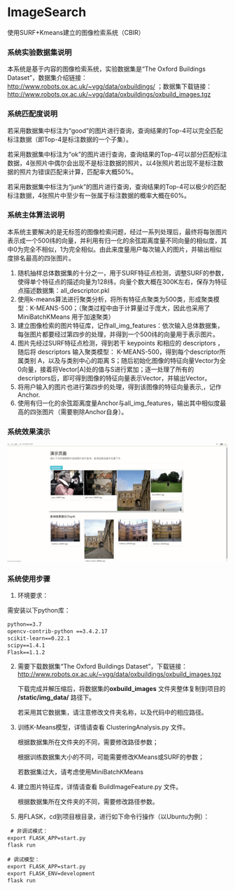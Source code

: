 # ImageSearch
使用SURF+Kmeans建立的图像检索系统（CBIR）

### 系统实验数据集说明

本系统是基于内容的图像检索系统，实验数据集是“The Oxford Buildings Dataset”，数据集介绍链接：http://www.robots.ox.ac.uk/~vgg/data/oxbuildings/ ；数据集下载链接：http://www.robots.ox.ac.uk/~vgg/data/oxbuildings/oxbuild_images.tgz

### 系统匹配度说明

若采用数据集中标注为“good”的图片进行查询，查询结果的Top-4可以完全匹配标注数据（即Top-4是标注数据的一个子集）。



若采用数据集中标注为“ok”的图片进行查询，查询结果的Top-4可以部分匹配标注数据，4张照片中偶尔会出现不是标注数据的照片。以4张照片若出现不是标注数据的照片为错误匹配来计算，匹配率大概50%。



若采用数据集中标注为“junk”的图片进行查询，查询结果的Top-4可以极少的匹配标注数据，4张照片中至少有一张属于标注数据的概率大概在60%。

### 系统主体算法说明

本系统主要解决的是无标签的图像检索问题，经过一系列处理后，最终将每张图片表示成一个500纬的向量，并利用有归一化的余弦距离度量不同向量的相似度，其中0为完全不相似，1为完全相似。由此来度量用户每次输入的图片，并输出相似度排名最高的四张图片。

1. 随机抽样总体数据集的十分之一，用于SURF特征点检测，调整SURF的参数，使得单个特征点的描述向量为128纬，向量个数大概在300K左右，保存为特征点描述数据集：all_descriptor.pkl
2. 使用k-means算法进行聚类分析，将所有特征点聚类为500类，形成聚类模型：K-MEANS-500；（聚类过程中由于计算量过于庞大，因此也采用了 MiniBatchKMeans 用于加速聚类）
3. 建立图像检索的图片特征库，记作all_img_features：依次输入总体数据集，每张图片都要经过第四步的处理，并得到一个500纬的向量用于表示图片。
4. 图片先经过SURF特征点检测，得到若干 keypoints 和相应的 descriptors ，随后将 descriptors 输入聚类模型： K-MEANS-500，得到每个descriptor所属类别 A，以及与类别中心的距离 S；随后初始化图像的特征向量Vector为全0向量，接着将Vector[A]处的值与S进行累加；逐一处理了所有的 descriptors后，即可得到图像的特征向量表示Vector，并输出Vector。
5. 将用户输入的图片也进行第四步的处理，得到该图像的特征向量表示,，记作Anchor.
6. 使用有归一化的余弦距离度量Anchor与all_img_features，输出其中相似度最高的四张图片（需要剔除Anchor自身）。



### 系统效果演示

![](pictures/系统演示.gif)



### 系统使用步骤

1. 环境要求：

需安装以下python库：

```
python==3.7
opencv-contrib-python ==3.4.2.17
scikit-learn==0.22.1
scipy==1.4.1
Flask==1.1.2
```

2. 需要下载数据集“The Oxford Buildings Dataset”，下载链接：http://www.robots.ox.ac.uk/~vgg/data/oxbuildings/oxbuild_images.tgz

   下载完成并解压缩后，将数据集的**oxbuild_images** 文件夹整体复制到项目的 **/static/img_data/** 路径下。

   若采用其它数据集，请注意修改文件夹名称，以及代码中的相应路径。

3. 训练K-Means模型，详情请查看 ClusteringAnalysis.py 文件。

   根据数据集所在文件夹的不同，需要修改路径参数；

   根据训练数据集大小的不同，可能需要修改KMeans或SURF的参数；

   若数据集过大，请考虑使用MiniBatchKMeans

4. 建立图片特征库，详情请查看 BuildImageFeature.py 文件。

   根据数据集所在文件夹的不同，需要修改路径参数。

5. 用FLASK，cd到项目根目录，进行如下命令行操作（以Ubuntu为例）：

```shell
 # 非调试模式：
export FLASK_APP=start.py
flask run

# 调试模型：
export FLASK_APP=start.py
export FLASK_ENV=development
flask run
```

